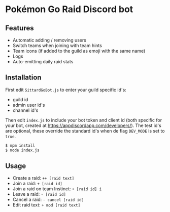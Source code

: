 # Pokémon Go Raid Discord bot

## Features

 * Automatic adding / removing users
 * Switch teams when joining with team hints
 * Team icons (if added to the guild as emoji with the same name)
 * Logs
 * Auto-emitting daily raid stats

## Installation

First edit `SittardGoBot.js` to enter your guild specific id's:

  * guild id
  * admin user id's
  * channel id's

Then edit `index.js` to include your bot token and client id (both specific for your bot, created at https://appdiscordapp.com/developers/). The test id's are optional, these override the standard id's when de flag `DEV_MODE` is set to `true`.

```bash
$ npm install
$ node index.js
```

## Usage

  * Create a raid: `++ [raid text]`
  * Join a raid: `+ [raid id]`
  * Join a raid on team Instinct: `+ [raid id] i`
  * Leave a raid: `- [raid id]`
  * Cancel a raid: `- cancel [raid id]`
  * Edit raid text: `+ mod [raid text]`
